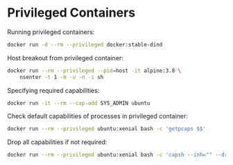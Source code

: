 # Privileged Containers

Running privileged containers:

```bash
docker run -d --rm --privileged docker:stable-dind
```

Host breakout from privileged container:

```bash
docker run --rm --privileged --pid=host -it alpine:3.8 \
    nsenter -t 1 -m -u -n -i sh
```

Specifying required capabilities:

```bash
docker run -it --rm --cap-add SYS_ADMIN ubuntu
```

Check default capabilities of processes in privileged container:

```bash
docker run --rm --privileged ubuntu:xenial bash -c 'getpcaps $$'
```

Drop all capabilities if not required:

```bash
docker run --rm --privileged ubuntu:xenial bash -c 'capsh --inh="" --drop="all" -- -c "getpcaps $$"'
```